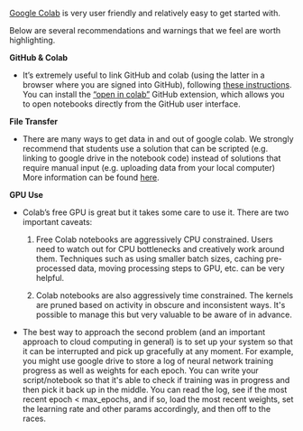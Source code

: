[Google Colab](https://colab.research.google.com/) is very user friendly and relatively easy to get started with.

Below are several recommendations and warnings that we feel are worth highlighting.

**GitHub & Colab**

* It’s extremely useful to link GitHub and colab (using the latter in a browser where you are signed into GitHub), following [these instructions](https://colab.research.google.com/github/googlecolab/colabtools/blob/master/notebooks/colab-github-demo.ipynb#scrollTo=Rmai0dD30XzL). 
You can install the [“open in colab”](https://chrome.google.com/webstore/detail/open-in-colab/iogfkhleblhcpcekbiedikdehleodpjo?hl=en) GitHub extension, which allows you to open notebooks directly from the GitHub user interface.

**File Transfer**

* There are many ways to get data in and out of google colab. We strongly recommend that students use a solution that can be scripted (e.g. linking to google drive in the notebook code) instead of solutions that require manual input (e.g. uploading data from your local computer) More information can be found [here](https://colab.research.google.com/notebooks/io.ipynb).
  
**GPU Use**
 
* Colab’s free GPU is great but it takes some care to use it. There are two important caveats:
  1. Free Colab notebooks are aggressively CPU constrained. Users need to watch out for CPU bottlenecks and creatively work around them. Techniques such as using smaller batch sizes, caching pre-processed data, moving processing steps to GPU, etc. can be very helpful.

  2. Colab notebooks are also aggressively time constrained. The kernels are pruned based on activity in obscure and inconsistent ways. It's possible to manage this but very valuable to be aware of in advance.

* The best way to approach the second problem (and an important approach to cloud computing in general) is to set up your system so that it can be interrupted and pick up gracefully at any moment. For example, you might use google drive to store a log of neural network training progress as well as weights for each epoch. You can write your script/notebook so that it's able to check if training was in progress and then pick it back up in the middle. You can read the log, see if the most recent epoch < max_epochs, and if so, load the most recent weights, set the learning rate and other params accordingly, and then off to the races.
